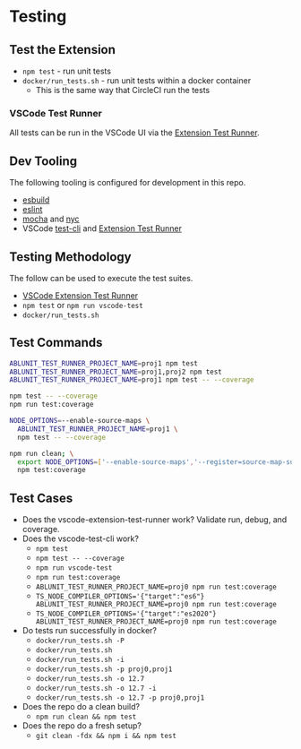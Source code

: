 # Testing

## Test the Extension

* `npm test` - run unit tests
* `docker/run_tests.sh` - run unit tests within a docker container
  * This is the same way that CircleCI run the tests

### VSCode Test Runner

All tests can be run in the VSCode UI via the [Extension Test Runner](https://marketplace.visualstudio.com/items?itemName=ms-vscode.extension-test-runner).

<!--

## Install and Run

This is a smoke test that confirms the packaged extension is functional.  This runs twice - once with the current version of VSCode and once with the insiders version.  If the insiders run fails it indicates we might have a problem with the next release of VSCode.

```
cd dummy-ext
npm run compile
npm run test:install-and-run
```
-->

## Dev Tooling

The following tooling is configured for development in this repo.

* [esbuild](https://esbuild.github.io/)
* [eslint](https://typescript-eslint.io/)
* [mocha](https://mochajs.org/) and [nyc](https://github.com/istanbuljs/nyc)
* VSCode [test-cli](https://github.com/microsoft/vscode-test-cli) and [Extension Test Runner](https://github.com/microsoft/vscode-extension-test-runner)

<!--
## Commands that should always pass
docker/docker-build.sh
docker/run_tests.sh
docker/run_tests.sh -i
docker/run_tests.sh -d
docker/run_tests.sh -o 12.2
docker/run_tests.sh -o 12.2 -i
docker/run_tests.sh -o 12.2 -d
docker/run_tests.sh -P
-->

## Testing Methodology

The follow can be used to execute the test suites.

* [VSCode Extension Test Runner](https://github.com/istanbuljs/nyc)
* `npm test` or `npm run vscode-test`
* `docker/run_tests.sh`

## Test Commands

```bash
ABLUNIT_TEST_RUNNER_PROJECT_NAME=proj1 npm test
ABLUNIT_TEST_RUNNER_PROJECT_NAME=proj1,proj2 npm test
ABLUNIT_TEST_RUNNER_PROJECT_NAME=proj1 npm test -- --coverage

npm test -- --coverage
npm run test:coverage

NODE_OPTIONS=--enable-source-maps \
  ABLUNIT_TEST_RUNNER_PROJECT_NAME=proj1 \
  npm test -- --coverage
```

```bash
npm run clean; \
  export NODE_OPTIONS=['--enable-source-maps','--register=source-map-support/register','--produce-source-map']; \
  npm test:coverage
```

## Test Cases

* Does the vscode-extension-test-runner work?  Validate run, debug, and coverage.
* Does the vscode-test-cli work?
  * `npm test`
  * `npm test -- --coverage`
  * `npm run vscode-test`
  * `npm run test:coverage`
  * `ABLUNIT_TEST_RUNNER_PROJECT_NAME=proj0 npm run test:coverage`
  * `TS_NODE_COMPILER_OPTIONS='{"target":"es6"} ABLUNIT_TEST_RUNNER_PROJECT_NAME=proj0 npm run test:coverage`
  * `TS_NODE_COMPILER_OPTIONS='{"target":"es2020"} ABLUNIT_TEST_RUNNER_PROJECT_NAME=proj0 npm run test:coverage`
* Do tests run successfully in docker?
  * `docker/run_tests.sh -P`
  * `docker/run_tests.sh`
  * `docker/run_tests.sh -i`
  * `docker/run_tests.sh -p proj0,proj1`
  * `docker/run_tests.sh -o 12.7`
  * `docker/run_tests.sh -o 12.7 -i`
  * `docker/run_tests.sh -o 12.7 -p proj0,proj1`
* Does the repo do a clean build?
  * `npm run clean && npm test`
* Does the repo do a fresh setup?
  * `git clean -fdx && npm i && npm test`
